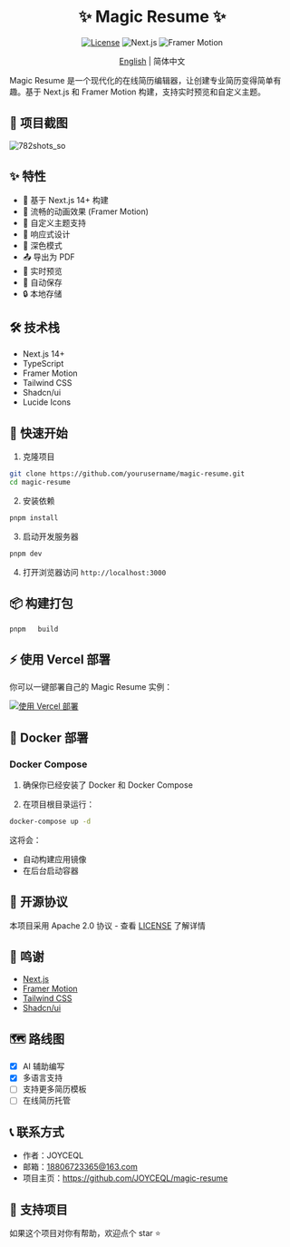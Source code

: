 <div align="center">

# ✨ Magic Resume ✨

[![License](https://img.shields.io/badge/License-Apache_2.0-blue.svg)](https://opensource.org/licenses/Apache-2.0)
![Next.js](https://img.shields.io/badge/Next.js-14.0-black)
![Framer Motion](https://img.shields.io/badge/Framer_Motion-10.0-purple)

[English](./README.md) | 简体中文

</div>

Magic Resume 是一个现代化的在线简历编辑器，让创建专业简历变得简单有趣。基于 Next.js 和 Framer Motion 构建，支持实时预览和自定义主题。

## 📸 项目截图

![782shots_so](https://github.com/user-attachments/assets/d59f7582-799c-468d-becf-59ee6453acfd)

## ✨ 特性

- 🚀 基于 Next.js 14+ 构建
- 💫 流畅的动画效果 (Framer Motion)
- 🎨 自定义主题支持
- 📱 响应式设计
- 🌙 深色模式
- 📤 导出为 PDF
- 🔄 实时预览
- 💾 自动保存
- 🔒 本地存储

## 🛠️ 技术栈

- Next.js 14+
- TypeScript
- Framer Motion
- Tailwind CSS
- Shadcn/ui
- Lucide Icons

## 🚀 快速开始

1. 克隆项目

```bash
git clone https://github.com/yourusername/magic-resume.git
cd magic-resume
```

2. 安装依赖

```bash
pnpm install
```

3. 启动开发服务器

```bash
pnpm dev
```

4. 打开浏览器访问 `http://localhost:3000`

## 📦 构建打包

```bash
pnpm   build
```

## ⚡ 使用 Vercel 部署

你可以一键部署自己的 Magic Resume 实例：

[![使用 Vercel 部署](https://vercel.com/button)](https://vercel.com/new/clone?repository-url=https%3A%2F%2Fgithub.com%2FJOYCEQL%2Fmagic-resume)

## 🐳 Docker 部署

### Docker Compose

1. 确保你已经安装了 Docker 和 Docker Compose

2. 在项目根目录运行：

```bash
docker-compose up -d
```

这将会：

- 自动构建应用镜像
- 在后台启动容器

## 📝 开源协议

本项目采用 Apache 2.0 协议 - 查看 [LICENSE](LICENSE) 了解详情

## 🙏 鸣谢

- [Next.js](https://nextjs.org/)
- [Framer Motion](https://www.framer.com/motion/)
- [Tailwind CSS](https://tailwindcss.com/)
- [Shadcn/ui](https://ui.shadcn.com/)

## 🗺️ 路线图

- [x] AI 辅助编写
- [x] 多语言支持
- [ ] 支持更多简历模板
- [ ] 在线简历托管

## 📞 联系方式

- 作者：JOYCEQL
- 邮箱：18806723365@163.com
- 项目主页：https://github.com/JOYCEQL/magic-resume

## 🌟 支持项目

如果这个项目对你有帮助，欢迎点个 star ⭐️
